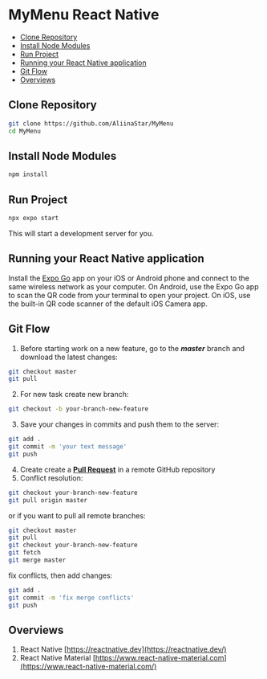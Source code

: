 # MyMenu React Native

- [Clone Repository](#clone-repository)
- [Install Node Modules](#install-node-modules)
- [Run Project](#run-project)
- [Running your React Native application](#running-your-react-native-application)
- [Git Flow](#git-flow)
- [Overviews](#overviews)

## Clone Repository

```bash
git clone https://github.com/AliinaStar/MyMenu
cd MyMenu
```

## Install Node Modules

```bash
npm install
```

## Run Project

```bash
npx expo start
```

This will start a development server for you.

## Running your React Native application

Install the [Expo Go](https://expo.dev/client) app on your iOS or Android phone and connect to the same wireless network as your computer. On Android, use the Expo Go app to scan the QR code from your terminal to open your project. On iOS, use the built-in QR code scanner of the default iOS Camera app.

## Git Flow

1. Before starting work on a new feature, go to the ***master*** branch and download the latest changes:

```bash
git checkout master
git pull
```

2. For new task create new branch:

```bash
git checkout -b your-branch-new-feature
```

3. Save your changes in commits and push them to the server:

```bash
git add .
git commit -m 'your text message'
git push
```

4. Create create a [**Pull Request**](https://github.com/AliinaStar/MyMenu/pulls) in a remote GitHub repository
5. Conflict resolution:

```bash
git checkout your-branch-new-feature
git pull origin master
```

or if you want to pull all remote branches:

```bash
git checkout master
git pull
git checkout your-branch-new-feature
git fetch
git merge master
```

fix conflicts, then add changes:

```bash
git add .
git commit -m 'fix merge conflicts'
git push
```

## Overviews

1. React Native [https://reactnative.dev](https://reactnative.dev/)
2. React Native Material [https://www.react-native-material.com](https://www.react-native-material.com/)
